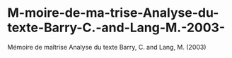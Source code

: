# M-moire-de-ma-trise-Analyse-du-texte-Barry-C.-and-Lang-M.-2003-
Mémoire de maîtrise Analyse du texte Barry, C. and Lang, M. (2003)
